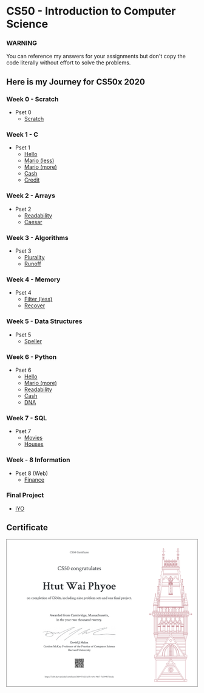 # CS50 - Introduction to Computer Science

### WARNING
You can reference my answers for your assignments but don't copy the code literally without effort to solve the problems. 

## Here is my Journey for CS50x 2020
### Week 0 - Scratch
- Pset 0
  - [Scratch](https://github.com/htutwaiphyoe/CS50/tree/master/Introduction%20to%20Computer%20Science/Week%200%20-%20Scratch "Scratch")

### Week 1 - C
- Pset 1
  - [Hello](https://github.com/htutwaiphyoe/CS50/tree/master/Introduction%20to%20Computer%20Science/Week%201%20-%20C "Hello")
  - [Mario (less)](https://github.com/htutwaiphyoe/CS50/tree/master/Introduction%20to%20Computer%20Science/Week%201%20-%20C "Mario (less)")
  - [Mario (more)](https://github.com/htutwaiphyoe/CS50/tree/master/Introduction%20to%20Computer%20Science/Week%201%20-%20C "Mario (more)")
  - [Cash](https://github.com/htutwaiphyoe/CS50/tree/master/Introduction%20to%20Computer%20Science/Week%201%20-%20C "Cash")
  - [Credit](https://github.com/htutwaiphyoe/CS50/tree/master/Introduction%20to%20Computer%20Science/Week%201%20-%20C "Credit")

### Week 2 - Arrays
- Pset 2
  - [Readability](https://github.com/htutwaiphyoe/CS50/tree/master/Introduction%20to%20Computer%20Science/Week%202%20-%20Array "Readability")
  - [Caesar](https://github.com/htutwaiphyoe/CS50/tree/master/Introduction%20to%20Computer%20Science/Week%202%20-%20Array "Caesar")

### Week 3 - Algorithms
- Pset 3
  - [Plurality](https://github.com/htutwaiphyoe/CS50/tree/master/Introduction%20to%20Computer%20Science/Week%203%20-%20Algorithm "Plurality")
  - [Runoff](https://github.com/htutwaiphyoe/CS50/tree/master/Introduction%20to%20Computer%20Science/Week%203%20-%20Algorithm "Runoff")

### Week 4 - Memory
- Pset 4
  - [Filter (less)](https://github.com/htutwaiphyoe/CS50/tree/master/Introduction%20to%20Computer%20Science/Week%204%20-%20Memory/filter(less) "Filter (less)")
  - [Recover](https://github.com/htutwaiphyoe/CS50/tree/master/Introduction%20to%20Computer%20Science/Week%204%20-%20Memory/recover "Recover")


### Week 5 - Data Structures
- Pset 5
  - [Speller](https://github.com/htutwaiphyoe/CS50/tree/master/Introduction%20to%20Computer%20Science/Week%205%20-%20Data%20Structure/speller "Speller")

### Week 6 - Python
- Pset 6
  - [Hello](https://github.com/htutwaiphyoe/CS50/tree/master/Introduction%20to%20Computer%20Science/Week%206%20-%20Python/hello "Hello")
  - [Mario (more)](https://github.com/htutwaiphyoe/CS50/tree/master/Introduction%20to%20Computer%20Science/Week%206%20-%20Python/mario/more "Mario (more)")
  - [Readability](https://github.com/htutwaiphyoe/CS50/tree/master/Introduction%20to%20Computer%20Science/Week%206%20-%20Python/readability "Readability")
  - [Cash](https://github.com/htutwaiphyoe/CS50/tree/master/Introduction%20to%20Computer%20Science/Week%206%20-%20Python/cash "Cash")
  - [DNA](https://github.com/htutwaiphyoe/CS50/tree/master/Introduction%20to%20Computer%20Science/Week%206%20-%20Python/dna "DNA")

### Week 7 - SQL
- Pset 7
  - [Movies](https://github.com/htutwaiphyoe/CS50/tree/master/Introduction%20to%20Computer%20Science/Week%207%20-%20SQL/movies "Movies")
  - [Houses](https://github.com/htutwaiphyoe/CS50/tree/master/Introduction%20to%20Computer%20Science/Week%207%20-%20SQL/houses "Houses")

### Week - 8 Information
- Pset 8 (Web)
  - [Finance](https://github.com/htutwaiphyoe/CS50/tree/master/Introduction%20to%20Computer%20Science/Week%208%20-%20Information/finance "Finance")

### Final Project
- [IYO](https://github.com/htutwaiphyoe/IYO "IYO")


## Certificate
![Certificate](https://github.com/htutwaiphyoe/CS50/blob/master/Introduction%20to%20Computer%20Science/Certificate/Certificate.png)
